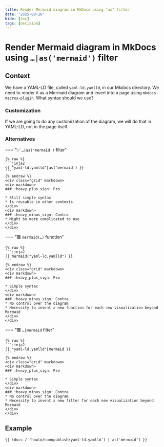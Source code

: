 ```yaml
---
title: Render Mermaid diagram in MkDocs using "as" filter
date: "2025-08-16"
hide: [toc]
tags: [decision]
---
```


# Render Mermaid diagram in MkDocs using `…|as('mermaid')` filter

## Context

We have a YAML-LD file, called `yaml-ld.yamlld`, in our Mkdocs directory. We need to render it as a Mermaid diagram and insert into a page using `mkdocs-macros-plugin`. What syntax should we use?

### Customization

If we are going to do any customization of the diagram, we will do that in YAML-LD, not in the page itself.

### Alternatives

=== ":white_check_mark: `…|as('mermaid')` filter"

    {% raw %}
    ```jinja2
    {{ "yaml-ld.yamlld"|as('mermaid') }}
    ```
    {% endraw %}
    <div class="grid" markdown>
    <div markdown>
    ### :heavy_plus_sign: Pro
    
    * Still simple syntax
    * Is reusable in other contexts
    </div>
    <div markdown>
    ### :heavy_minus_sign: Contra
    * Might be more complicated to use
    </div>
    </div>
    

=== ":red_square: `mermaid(…)` function"

    {% raw %}
    ```jinja2
    {{ mermaid("yaml-ld.yamlld") }}
    ```
    {% endraw %}
    <div class="grid" markdown>
    <div markdown>
    ### :heavy_plus_sign: Pro
    
    * Simple syntax
    </div>
    <div markdown>
    ### :heavy_minus_sign: Contra
    * No control over the diagram
    * Necessity to invent a new function for each new visualization beyond Mermaid
    </div>
    </div>

=== ":red_square: `…|mermaid` filter"

    {% raw %}
    ```jinja2
    {{ "yaml-ld.yamlld"|mermaid }}
    ```
    {% endraw %}
    <div class="grid" markdown>
    <div markdown>
    ### :heavy_plus_sign: Pro
    
    * Simple syntax
    </div>
    <div markdown>
    ### :heavy_minus_sign: Contra
    * No control over the diagram
    * Necessity to invent a new filter for each new visualization beyond Mermaid
    </div>
    </div>

## Example

```mermaid
{{ (docs / 'howto/nanopublish/yaml-ld.yamlld') | as('mermaid') }}
```
